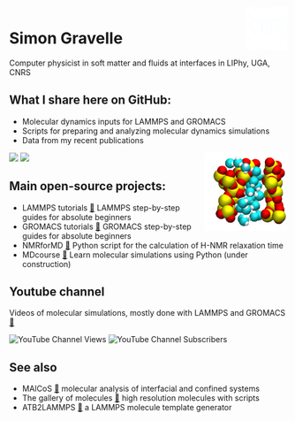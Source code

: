 <a href="https://www.cnrs.fr">
    <img src="./png/cnrs-logo-blanc.png" align="right" width="15%"/>
</a>

# Simon Gravelle

Computer physicist in soft matter and fluids at interfaces in LIPhy, UGA, CNRS

<!--
![X (formerly Twitter) Follow](https://img.shields.io/twitter/follow/GravelleSimon?style=for-the-badge)
-->

## What I share here on GitHub:

- Molecular dynamics inputs for LAMMPS and GROMACS
- Scripts for preparing and analyzing molecular dynamics simulations
- Data from my recent publications

<a href="https://lammpstutorials.github.io/sphinx/build/html/tutorials/level3/water-adsorption-in-silica.html">
    <img src="https://raw.githubusercontent.com/lammpstutorials/lammpstutorials.github.io/2Aug2023/docs/avatars/level3/water-adsorption-in-silica/water-adsorption.png" align="right" width="30%"/>
</a>

![](https://img.shields.io/badge/dynamic/json?logo=github&label=GitHub%20Stars&style=for-the-badge&query=%24.stars&url=https://api.github-star-counter.workers.dev/user/simongravelle)
![](https://img.shields.io/badge/dynamic/json?logo=github&label=GitHub%20Forks&style=for-the-badge&query=%24.forks&url=https://api.github-star-counter.workers.dev/user/simongravelle)

## Main open-source projects:

- LAMMPS tutorials [:link:](https://lammpstutorials.github.io/) LAMMPS step-by-step guides for absolute beginners
- GROMACS tutorials [:link:](https://gromacstutorials.github.io/) GROMACS step-by-step guides for absolute beginners
- NMRforMD [:link:](https://nmrformd.readthedocs.io) Python script for the calculation of H-NMR relaxation time
- MDcourse [:link:](https://github.com/mdcourse) Learn molecular simulations using Python (under construction)

<!--
## My Youtube channel

[![Simon Gravelle's youtube stats](https://youtube-stats-card.vercel.app/api?channelid=UCLmK_9wpyLVpcP7BPgN6BIw&custom_title=Molecular%20videos&theme=dark&layout=extruded)](https://www.youtube.com/c/SimonGravelle)
-->

## Youtube channel

Videos of molecular simulations, mostly done with LAMMPS and GROMACS [:link:](https://www.youtube.com/c/SimonGravelle) 

![YouTube Channel Views](https://img.shields.io/youtube/channel/views/UCLmK_9wpyLVpcP7BPgN6BIw?style=for-the-badge&logoSize=auto)
![YouTube Channel Subscribers](https://img.shields.io/youtube/channel/subscribers/UCLmK_9wpyLVpcP7BPgN6BIw?style=for-the-badge&logoSize=auto)

## See also

- MAICoS [:link:](https://maicos-devel.gitlab.io/maicos/index.html) molecular analysis of interfacial and confined systems 
- The gallery of molecules [:link:](https://github.com/simongravelle/gallery) high resolution molecules with scripts 
- ATB2LAMMPS [:link:](https://github.com/simongravelle/atb2lammps) a LAMMPS molecule template generator

<!--
# GitHub stats

![Simon's GitHub stats](https://github-readme-stats.vercel.app/api?username=simongravelle&show_icons=true&hide_title=true&card_width=650&theme=transparent) 
-->
